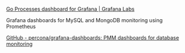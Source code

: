 [Go Processes dashboard for Grafana | Grafana Labs](https://grafana.com/grafana/dashboards/240)


Grafana dashboards for MySQL and MongoDB monitoring using Prometheus 

[GitHub - percona/grafana-dashboards: PMM dashboards for database monitoring](https://github.com/percona/grafana-dashboards)